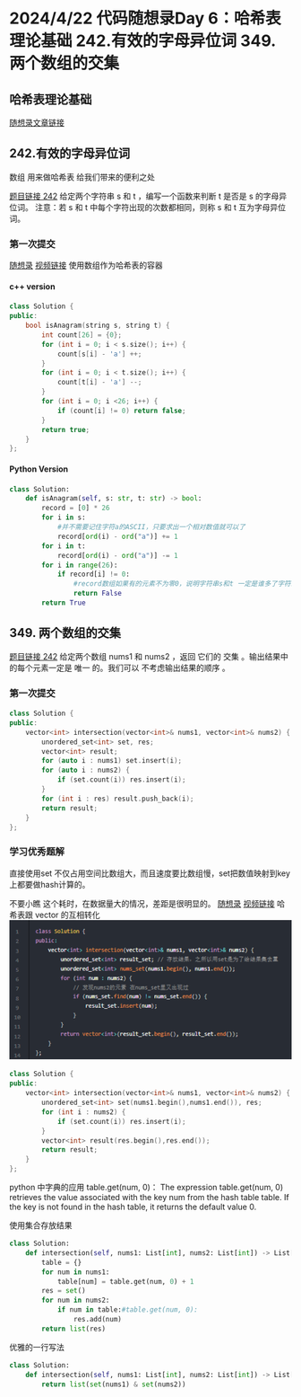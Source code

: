 # 2024/4/22 代码随想录Day 6：哈希表理论基础 242.有效的字母异位词  349. 两个数组的交集 

## 哈希表理论基础

[随想录文章链接](https://programmercarl.com/%E5%93%88%E5%B8%8C%E8%A1%A8%E7%90%86%E8%AE%BA%E5%9F%BA%E7%A1%80.html) 

##  242.有效的字母异位词 

 数组 用来做哈希表 给我们带来的便利之处


[题目链接 242](https://leetcode.cn/problems/valid-anagram/description/) 给定两个字符串 s 和 t ，编写一个函数来判断 t 是否是 s 的字母异位词。
注意：若 s 和 t 中每个字符出现的次数都相同，则称 s 和 t 互为字母异位词。

 
### 第一次提交
[随想录](https://programmercarl.com/0242.%E6%9C%89%E6%95%88%E7%9A%84%E5%AD%97%E6%AF%8D%E5%BC%82%E4%BD%8D%E8%AF%8D.html)
[视频链接](https://www.bilibili.com/video/BV1YG411p7BA/)
使用数组作为哈希表的容器
#### c++ version 
``` cpp
class Solution {
public:
    bool isAnagram(string s, string t) {
        int count[26] = {0};
        for (int i = 0; i < s.size(); i++) {
            count[s[i] - 'a'] ++;
        }
        for (int i = 0; i < t.size(); i++) {
            count[t[i] - 'a'] --;
        }
        for (int i = 0; i <26; i++) {
            if (count[i] != 0) return false;
        }
        return true;
    }
};
```
#### Python Version
```python
class Solution:
    def isAnagram(self, s: str, t: str) -> bool:
        record = [0] * 26
        for i in s:
            #并不需要记住字符a的ASCII，只要求出一个相对数值就可以了
            record[ord(i) - ord("a")] += 1
        for i in t:
            record[ord(i) - ord("a")] -= 1
        for i in range(26):
            if record[i] != 0:
                #record数组如果有的元素不为零0，说明字符串s和t 一定是谁多了字符或者谁少了字符。
                return False
        return True
```
## 349. 两个数组的交集

[题目链接 242](https://leetcode.cn/problems/intersection-of-two-arrays/) 给定两个数组 nums1 和 nums2 ，返回 它们的 
交集
 。输出结果中的每个元素一定是 唯一 的。我们可以 不考虑输出结果的顺序 。

### 第一次提交
```cpp
class Solution {
public:
    vector<int> intersection(vector<int>& nums1, vector<int>& nums2) {
        unordered_set<int> set, res;
        vector<int> result;
        for (auto i : nums1) set.insert(i);
        for (auto i : nums2) {
            if (set.count(i)) res.insert(i);
        }
        for (int i : res) result.push_back(i);
        return result;
    }
};
```


### 学习优秀题解
直接使用set 不仅占用空间比数组大，而且速度要比数组慢，set把数值映射到key上都要做hash计算的。

不要小瞧 这个耗时，在数据量大的情况，差距是很明显的。
[随想录](https://programmercarl.com/0349.%E4%B8%A4%E4%B8%AA%E6%95%B0%E7%BB%84%E7%9A%84%E4%BA%A4%E9%9B%86.html#%E6%80%9D%E8%B7%AF)
[视频链接](https://www.bilibili.com/video/BV1ba411S7wu/)
哈希表跟 vector 的互相转化
![alt text](image.png)
```cpp
class Solution {
public:
    vector<int> intersection(vector<int>& nums1, vector<int>& nums2) {
        unordered_set<int> set(nums1.begin(),nums1.end()), res;
        for (int i : nums2) {
            if (set.count(i)) res.insert(i);
        }
        vector<int> result(res.begin(),res.end());
        return result;
    }
};
```
python 中字典的应用
table.get(num, 0)：
The expression table.get(num, 0) retrieves the value associated with the key num from the hash table table. If the key is not found in the hash table, it returns the default value 0.

使用集合存放结果
```python
class Solution:
    def intersection(self, nums1: List[int], nums2: List[int]) -> List[int]:
        table = {}
        for num in nums1:
            table[num] = table.get(num, 0) + 1
        res = set()
        for num in nums2:
            if num in table:#table.get(num, 0):
                res.add(num)
        return list(res)
```
优雅的一行写法
```python
class Solution:
    def intersection(self, nums1: List[int], nums2: List[int]) -> List[int]:
        return list(set(nums1) & set(nums2))
```